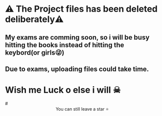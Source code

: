# ⚠️ The Project files has been deleted deliberately⚠️

## My exams are comming soon, so i will be busy hitting the books instead of hitting the keybord(or girls😜) 

## Due to exams, uploading files could take time. 

# Wish me Luck o else i will ☠

</hr>
# <div align="center">You can still leave a star ⭐️</div>

